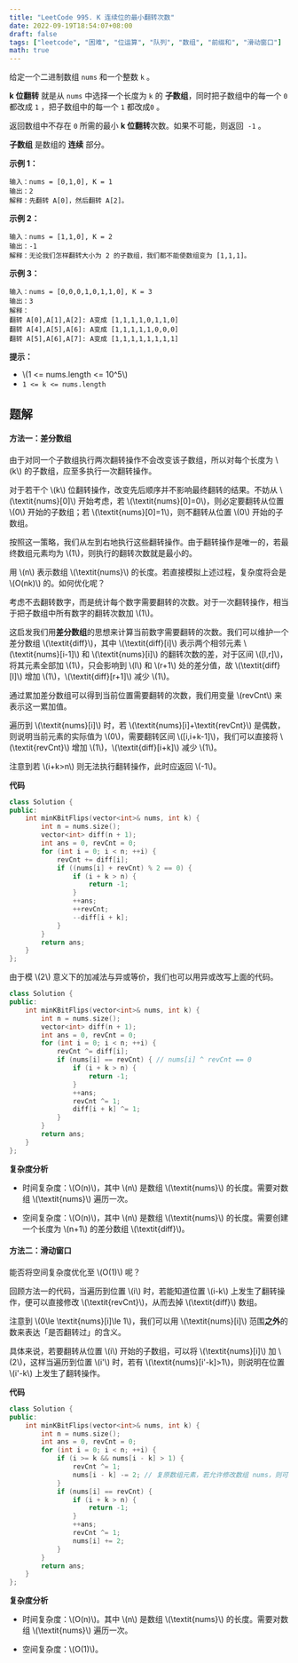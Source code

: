 ```yaml
---
title: "LeetCode 995. K 连续位的最小翻转次数"
date: 2022-09-19T18:54:07+08:00
draft: false
tags: ["leetcode", "困难", "位运算", "队列", "数组", "前缀和", "滑动窗口"]
math: true
---
```


给定一个二进制数组 `nums` 和一个整数 `k` 。

**k 位翻转** 就是从 `nums` 中选择一个长度为 `k` 的 **子数组**，同时把子数组中的每一个 `0` 都改成 `1` ，把子数组中的每一个 `1` 都改成`0` 。

返回数组中不存在 `0` 所需的最小 **k 位翻转**次数。如果不可能，则返回  `-1` 。

<!--more-->

**子数组** 是数组的 **连续** 部分。

**示例 1：**

    输入：nums = [0,1,0], K = 1
    输出：2
    解释：先翻转 A[0]，然后翻转 A[2]。

**示例 2：**

    输入：nums = [1,1,0], K = 2
    输出：-1
    解释：无论我们怎样翻转大小为 2 的子数组，我们都不能使数组变为 [1,1,1]。

**示例 3：**

    输入：nums = [0,0,0,1,0,1,1,0], K = 3
    输出：3
    解释：
    翻转 A[0],A[1],A[2]: A变成 [1,1,1,1,0,1,1,0]
    翻转 A[4],A[5],A[6]: A变成 [1,1,1,1,1,0,0,0]
    翻转 A[5],A[6],A[7]: A变成 [1,1,1,1,1,1,1,1]

**提示：**

- \\(1 <= nums.length <= 10^5\\)
- `1 <= k <= nums.length`

## 题解

#### 方法一：差分数组

由于对同一个子数组执行两次翻转操作不会改变该子数组，所以对每个长度为 \\(k\\) 的子数组，应至多执行一次翻转操作。

对于若干个 \\(k\\) 位翻转操作，改变先后顺序并不影响最终翻转的结果。不妨从 \\(\textit{nums}[0]\\) 开始考虑，若 \\(\textit{nums}[0]=0\\)，则必定要翻转从位置 \\(0\\) 开始的子数组；若 \\(\textit{nums}[0]=1\\)，则不翻转从位置 \\(0\\) 开始的子数组。

按照这一策略，我们从左到右地执行这些翻转操作。由于翻转操作是唯一的，若最终数组元素均为 \\(1\\)，则执行的翻转次数就是最小的。

用 \\(n\\) 表示数组 \\(\textit{nums}\\) 的长度。若直接模拟上述过程，复杂度将会是 \\(O(nk)\\) 的。如何优化呢？

考虑不去翻转数字，而是统计每个数字需要翻转的次数。对于一次翻转操作，相当于把子数组中所有数字的翻转次数加 \\(1\\)。

这启发我们用**差分数组**的思想来计算当前数字需要翻转的次数。我们可以维护一个差分数组 \\(\textit{diff}\\)，其中 \\(\textit{diff}[i]\\) 表示两个相邻元素 \\(\textit{nums}[i-1]\\) 和 \\(\textit{nums}[i]\\) 的翻转次数的差，对于区间 \\([l,r]\\)，将其元素全部加 \\(1\\)，只会影响到 \\(l\\) 和 \\(r+1\\) 处的差分值，故 \\(\textit{diff}[l]\\) 增加 \\(1\\)，\\(\textit{diff}[r+1]\\) 减少 \\(1\\)。

通过累加差分数组可以得到当前位置需要翻转的次数，我们用变量 \\(revCnt\\) 来表示这一累加值。

遍历到 \\(\textit{nums}[i]\\) 时，若 \\(\textit{nums}[i]+\textit{revCnt}\\) 是偶数，则说明当前元素的实际值为 \\(0\\)，需要翻转区间 \\([i,i+k-1]\\)，我们可以直接将 \\(\textit{revCnt}\\) 增加 \\(1\\)，\\(\textit{diff}[i+k]\\) 减少 \\(1\\)。

注意到若 \\(i+k>n\\) 则无法执行翻转操作，此时应返回 \\(-1\\)。

**代码**

```cpp
class Solution {
public:
    int minKBitFlips(vector<int>& nums, int k) {
        int n = nums.size();
        vector<int> diff(n + 1);
        int ans = 0, revCnt = 0;
        for (int i = 0; i < n; ++i) {
            revCnt += diff[i];
            if ((nums[i] + revCnt) % 2 == 0) {
                if (i + k > n) {
                    return -1;
                }
                ++ans;
                ++revCnt;
                --diff[i + k];
            }
        }
        return ans;
    }
};
```

由于模 \\(2\\) 意义下的加减法与异或等价，我们也可以用异或改写上面的代码。

```cpp
class Solution {
public:
    int minKBitFlips(vector<int>& nums, int k) {
        int n = nums.size();
        vector<int> diff(n + 1);
        int ans = 0, revCnt = 0;
        for (int i = 0; i < n; ++i) {
            revCnt ^= diff[i];
            if (nums[i] == revCnt) { // nums[i] ^ revCnt == 0
                if (i + k > n) {
                    return -1;
                }
                ++ans;
                revCnt ^= 1;
                diff[i + k] ^= 1;
            }
        }
        return ans;
    }
};
```

**复杂度分析**

- 时间复杂度：\\(O(n)\\)，其中 \\(n\\) 是数组 \\(\textit{nums}\\) 的长度。需要对数组 \\(\textit{nums}\\) 遍历一次。

- 空间复杂度：\\(O(n)\\)，其中 \\(n\\) 是数组 \\(\textit{nums}\\) 的长度。需要创建一个长度为 \\(n+1\\) 的差分数组 \\(\textit{diff}\\)。

#### 方法二：滑动窗口

能否将空间复杂度优化至 \\(O(1)\\) 呢？

回顾方法一的代码，当遍历到位置 \\(i\\) 时，若能知道位置 \\(i-k\\) 上发生了翻转操作，便可以直接修改 \\(\textit{revCnt}\\)，从而去掉 \\(\textit{diff}\\) 数组。

注意到 \\(0\le \textit{nums}[i]\le 1\\)，我们可以用 \\(\textit{nums}[i]\\) 范围**之外**的数来表达「是否翻转过」的含义。

具体来说，若要翻转从位置 \\(i\\) 开始的子数组，可以将 \\(\textit{nums}[i]\\) 加 \\(2\\)，这样当遍历到位置 \\(i'\\) 时，若有 \\(\textit{nums}[i'-k]>1\\)，则说明在位置 \\(i'-k\\) 上发生了翻转操作。

**代码**

```cpp
class Solution {
public:
    int minKBitFlips(vector<int>& nums, int k) {
        int n = nums.size();
        int ans = 0, revCnt = 0;
        for (int i = 0; i < n; ++i) {
            if (i >= k && nums[i - k] > 1) {
                revCnt ^= 1;
                nums[i - k] -= 2; // 复原数组元素，若允许修改数组 nums，则可以省略
            }
            if (nums[i] == revCnt) {
                if (i + k > n) {
                    return -1;
                }
                ++ans;
                revCnt ^= 1;
                nums[i] += 2;
            }
        }
        return ans;
    }
};
```

**复杂度分析**

- 时间复杂度：\\(O(n)\\)。其中 \\(n\\) 是数组 \\(\textit{nums}\\) 的长度。需要对数组 \\(\textit{nums}\\) 遍历一次。

- 空间复杂度：\\(O(1)\\)。
